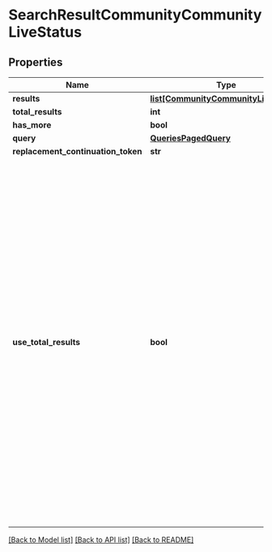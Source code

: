# SearchResultCommunityCommunityLiveStatus

## Properties
Name | Type | Description | Notes
------------ | ------------- | ------------- | -------------
**results** | [**list[CommunityCommunityLiveStatus]**](CommunityCommunityLiveStatus.md) |  | [optional] 
**total_results** | **int** |  | [optional] 
**has_more** | **bool** |  | [optional] 
**query** | [**QueriesPagedQuery**](QueriesPagedQuery.md) |  | [optional] 
**replacement_continuation_token** | **str** |  | [optional] 
**use_total_results** | **bool** | If useTotalResults is true, then totalResults represents an accurate count.    If False, it does not, and may be estimated/only the size of the current page.    Either way, you should probably always only trust hasMore.    This is a long-held historical throwback to when we used to do paging with known total results.  Those queries toasted our database, and we were left to hastily alter our endpoints and create backward-  compatible shims, of which useTotalResults is one. | [optional] 

[[Back to Model list]](../README.md#documentation-for-models) [[Back to API list]](../README.md#documentation-for-api-endpoints) [[Back to README]](../README.md)



